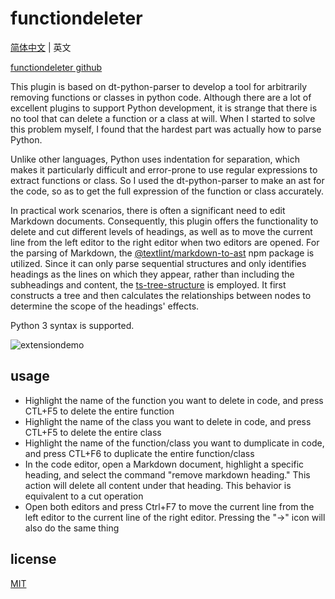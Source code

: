 # functiondeleter

[简体中文](./README-zh_CN.md) | 英文

[functiondeleter github](https://github.com/tianbinraindrop/functiondeleter)

This plugin is based on dt-python-parser to develop a tool for arbitrarily removing functions or classes in python code. Although there are a lot of excellent plugins to support Python development, it is strange that there is no tool that can delete a function or a class at will. When I started to solve this problem myself, I found that the hardest part was actually how to parse Python.

Unlike other languages, Python uses indentation for separation, which makes it particularly difficult and error-prone to use regular expressions to extract functions or class. So I used the dt-python-parser to make an ast for the code, so as to get the full expression of the function or class accurately.

In practical work scenarios, there is often a significant need to edit Markdown documents. Consequently, this plugin offers the functionality to delete and cut different levels of headings, as well as to move the current line from the left editor to the right editor when two editors are opened. For the parsing of Markdown, the [@textlint/markdown-to-ast](https://www.npmjs.com/package/@textlint/markdown-to-ast?activeTab=readme) npm package is utilized. Since it can only parse sequential structures and only identifies headings as the lines on which they appear, rather than including the subheadings and content, the [ts-tree-structure](https://github.com/gentamura/ts-tree-structure) is employed. It first constructs a tree and then calculates the relationships between nodes to determine the scope of the headings' effects.

Python 3 syntax is supported.

![extensiondemo](extension.gif)

## usage

* Highlight the name of the function you want to delete in code, and press CTL+F5 to delete the entire function
* Highlight the name of the class you want to delete in code, and press CTL+F5 to delete the entire class
* Highlight the name of the function/class you want to dumplicate in code, and press CTL+F6 to duplicate the entire function/class
* In the code editor, open a Markdown document, highlight a specific heading, and select the command "remove markdown heading." This action will delete all content under that heading. This behavior is equivalent to a cut operation
* Open both editors and press Ctrl+F7 to move the current line from the left editor to the current line of the right editor. Pressing the "->" icon will also do the same thing

## license

[MIT](./LICENSE)
